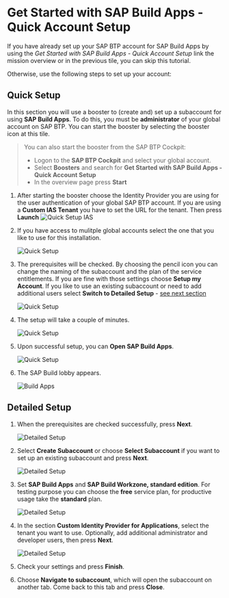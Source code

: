 # Get Started with SAP Build Apps - Quick Account Setup


If you have already set up your SAP BTP account for SAP Build Apps by using the _Get Started with SAP Build Apps - Quick Account Setup_ link the mission overview or in the previous tile, you can skip this tutorial.

Otherwise, use the following steps to set up your account:

## Quick Setup
In this section you will use a booster to (create and) set up a subaccount for using **SAP Build Apps**. To do this, you must be **administrator** of your global account on SAP BTP. You can start the booster by selecting the booster icon at this tile.
  
  > You can also start the booster from the SAP BTP Cockpit:
  > * Logon to the **SAP BTP Cockpit** and select your global account.
  > * Select **Boosters** and search for **Get Started with SAP Build Apps - Quick Account Setup**    
  > * In the overview page press **Start**
 
1. After starting the booster choose the Identity Provider you are using for the user authentication of your global SAP BTP account. If you are using  a **Custom IAS Tenant** you have to set the URL for the tenant. Then press **Launch**
   ![Quick Setup IAS](./images/quick_setup01.png)

2. If you have access to mulitple global accounts select the one that you like to use for this installation.

   ![Quick Setup](./images/quick_setup02.png)   

3. The prerequisites will be checked. By choosing the pencil icon you can change the naming of the subaccount and the plan of the service entitlements. If you are fine with those settings choose **Setup my Account**. If you like to use an existing subaccount or need to add additional users select **Switch to Detailed Setup** - [see next section](./QUICKSETUP.md#detailed-setup)
   
   ![Quick Setup](./images/quick_setup3.png)

4. The setup will take a couple of minutes.

   ![Quick Setup](./images/quick_setup4.png)

5. Upon successful setup, you can **Open SAP Build Apps**.
   
   ![Quick Setup](./images/quick_setup5.png)

6. The SAP Build lobby appears.
   
   ![Build Apps](../create-application/develop/images/sap-build-lobby.png)

## Detailed Setup


1. When the prerequisites are checked successfully, press **Next**.

    ![Detailed Setup](./images/detail_setup1.png)

2. Select **Create Subaccount** or choose **Select Subaccount** if you want to set up an existing subaccount and press **Next**.

    ![Detailed Setup](./images/detail_setup2.png)

3. Set **SAP Build Apps** and **SAP Build Workzone, standard edition**. For testing purpose you can choose the **free** service plan, for productive usage take the **standard** plan.

   ![Detailed Setup](./images/detail_setup3.png)

4. In the section **Custom Identity Provider for Applications**, select the tenant you want to use. Optionally, add additional administrator and developer users, then press **Next**.

    ![Detailed Setup](./images/detail_setup4.png)

5.  Check your settings and press **Finish**.

6. Choose **Navigate to subaccount**, which will open the subaccount on another tab. Come back to this tab and press **Close**.









